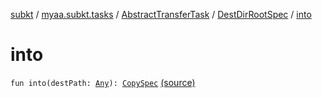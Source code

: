 [subkt](../../../index.md) / [myaa.subkt.tasks](../../index.md) / [AbstractTransferTask](../index.md) / [DestDirRootSpec](index.md) / [into](./into.md)

# into

`fun into(destPath: `[`Any`](https://kotlinlang.org/api/latest/jvm/stdlib/kotlin/-any/index.html)`): `[`CopySpec`](https://docs.gradle.org/current/javadoc/org/gradle/api/file/CopySpec.html) [(source)](https://github.com/Myaamori/SubKt/blob/0.1.11/src/main/kotlin/myaa/subkt/tasks/tasks.kt#L1670)
